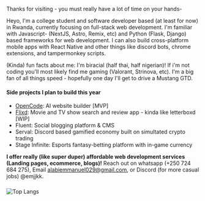 Thanks for visiting - you must really have a lot of time on your hands-

Heyo, I'm a college student and software developer based (at least for now) in Rwanda, currently focusing on full-stack web development. I'm familiar with Javascript- (NextJS, Astro, Remix, etc) and Python (Flask, Django) based frameworks for web development. I can also build cross-platform mobile apps with React Native and other things like discord bots, chrome extensions, and tampermonkey scripts. 

(Kinda) fun facts about me: I'm biracial (half thai, half nigerian)! If i'm not coding you'll most likely find me gaming (Valorant, Strinova, etc). I'm a big fan of all things speed - hopefully one day I'll get to drive a Mustang GTD.

#### Side projects I plan to build this year
- [OpenCode](https://github.com/emjjkk/opencode): AI website builder [MVP]
- [Flixd](https://github.com/emjjkk/flixd): Movie and TV show search and review app - kinda like letterboxd [WIP]
- Fluent: Social blogging platform & CMS
- Serval: Discord based gamified economy built on simultated crypto trading
- Stage Infinite: Esports fantasy-betting platform with in-game currency

**I offer really (like super duper) affordable web development  services (Landing pages, ecommerce, blogs)!** Reach out on whatsapp (+250 724 684 275), Email [alabiemmanuel029@gmail.com](mailto:alabiemmanuel029@gmail.com), or Discord (for more casual jobs) @emjjkk.

###

![Top Langs](https://github-readme-stats.vercel.app/api/top-langs/?username=emjjkk&langs_count=10&layout=compact&theme=tokyonight)


